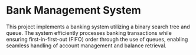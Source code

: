 # Bank Management System

This project implements a banking system utilizing a binary search tree and queue. The system efficiently processes banking transactions while ensuring first-in-first-out (FIFO) order through the use of queues, enabling seamless handling of account management and balance retrieval.
